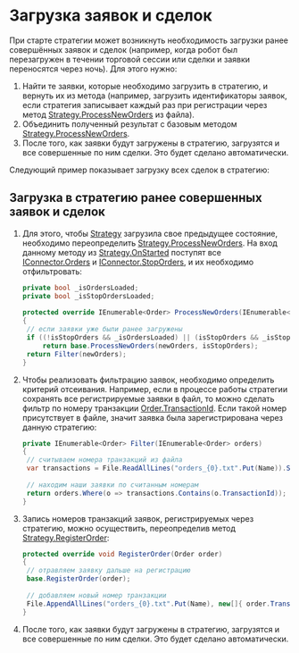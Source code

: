 # Загрузка заявок и сделок

При старте стратегии может возникнуть необходимость загрузки ранее совершённых заявок и сделок (например, когда робот был перезагружен в течении торговой сессии или сделки и заявки переносятся через ночь). Для этого нужно: 

1. Найти те заявки, которые необходимо загрузить в стратегию, и вернуть их из метода (например, загрузить идентификаторы заявок, если стратегия записывает каждый раз при регистрации через метод [Strategy.ProcessNewOrders](xref:StockSharp.Algo.Strategies.Strategy.ProcessNewOrders(System.Collections.Generic.IEnumerable{StockSharp.BusinessEntities.Order})) из файла). 
2. Объединить полученный результат с базовым методом [Strategy.ProcessNewOrders](xref:StockSharp.Algo.Strategies.Strategy.ProcessNewOrders(System.Collections.Generic.IEnumerable{StockSharp.BusinessEntities.Order})). 
3. После того, как заявки будут загружены в стратегию, загрузятся и все совершенные по ним сделки. Это будет сделано автоматически. 

Следующий пример показывает загрузку всех сделок в стратегию: 

## Загрузка в стратегию ранее совершенных заявок и сделок

1. Для этого, чтобы [Strategy](xref:StockSharp.Algo.Strategies.Strategy) загрузила свое предыдущее состояние, необходимо переопределить [Strategy.ProcessNewOrders](xref:StockSharp.Algo.Strategies.Strategy.ProcessNewOrders(System.Collections.Generic.IEnumerable{StockSharp.BusinessEntities.Order})). На вход данному методу из [Strategy.OnStarted](xref:StockSharp.Algo.Strategies.Strategy.OnStarted) поступят все [IConnector.Orders](xref:StockSharp.BusinessEntities.IConnector.Orders) и [IConnector.StopOrders](xref:StockSharp.BusinessEntities.IConnector.StopOrders), и их необходимо отфильтровать:

   ```cs
   private bool _isOrdersLoaded;
   private bool _isStopOrdersLoaded;
   		  	
   protected override IEnumerable<Order> ProcessNewOrders(IEnumerable<Order> newOrders, bool isStopOrders)
   {
   	// если заявки уже были ранее загружены
   	if ((!isStopOrders && _isOrdersLoaded) || (isStopOrders && _isStopOrdersLoaded))
   		return base.ProcessNewOrders(newOrders, isStopOrders);
   	return Filter(newOrders);
   }
   ```
2. Чтобы реализовать фильтрацию заявок, необходимо определить критерий отсеивания. Например, если в процессе работы стратегии сохранять все регистрируемые заявки в файл, то можно сделать фильтр по номеру транзакции [Order.TransactionId](xref:StockSharp.BusinessEntities.Order.TransactionId). Если такой номер присутствует в файле, значит заявка была зарегистрирована через данную стратегию: 

   ```cs
   private IEnumerable<Order> Filter(IEnumerable<Order> orders)
   {
   	// считываем номера транзакций из файла
   	var transactions = File.ReadAllLines("orders_{0}.txt".Put(Name)).Select(l => l.To<long>()).ToArray();
   	
   	// находим наши заявки по считанным номерам
   	return orders.Where(o => transactions.Contains(o.TransactionId));
   }
   ```
3. Запись номеров транзакций заявок, регистрируемых через стратегию, можно осуществить, переопределив метод [Strategy.RegisterOrder](xref:StockSharp.Algo.Strategies.Strategy.RegisterOrder(StockSharp.BusinessEntities.Order)): 

   ```cs
   protected override void RegisterOrder(Order order)
   {
   	// отравляем заявку дальше на регистрацию
   	base.RegisterOrder(order);
   	
   	// добавляем новый номер транзакции
   	File.AppendAllLines("orders_{0}.txt".Put(Name), new[]{ order.TransactionId.ToString() });
   }
   ```
4. После того, как заявки будут загружены в стратегию, загрузятся и все совершенные по ним сделки. Это будет сделано автоматически. 
